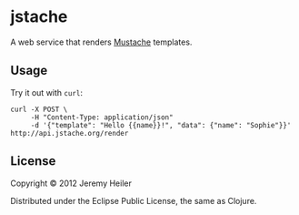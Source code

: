 # jstache

A web service that renders [Mustache](http://mustache.github.com) templates.

## Usage

Try it out with `curl`:

    curl -X POST \
         -H "Content-Type: application/json"
         -d '{"template": "Hello {{name}}!", "data": {"name": "Sophie"}}' http://api.jstache.org/render

## License

Copyright © 2012 Jeremy Heiler

Distributed under the Eclipse Public License, the same as Clojure.
